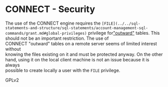 # CONNECT - Security

The use of the CONNECT engine requires the `[FILE](../../sql-statements-and-structure/sql-statements/account-management-sql-commands/grant.md#global-privileges)` privilege for["outward"](connect-table-types/inward-and-outward-tables.md#outward-tables) tables. This should not be an important restriction. The use of\
CONNECT "outward" tables on a remote server seems of limited interest without\
knowing the files existing on it and must be protected anyway. On the other\
hand, using it on the local client machine is not an issue because it is always\
possible to create locally a user with the `FILE` privilege.

GPLv2
